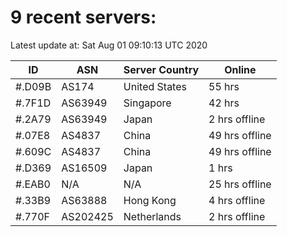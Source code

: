 # 9 recent servers:

Latest update at: Sat Aug 01 09:10:13 UTC 2020

| ID | ASN | Server Country | Online |
| -- | --- | -------------- | ------ |
| #.D09B | AS174 | United States | 55 hrs |
| #.7F1D | AS63949 | Singapore | 42 hrs |
| #.2A79 | AS63949 | Japan | 2 hrs offline |
| #.07E8 | AS4837 | China | 49 hrs offline |
| #.609C | AS4837 | China | 49 hrs offline |
| #.D369 | AS16509 | Japan | 1 hrs |
| #.EAB0 | N/A | N/A | 25 hrs offline |
| #.33B9 | AS63888 | Hong Kong | 4 hrs offline |
| #.770F | AS202425 | Netherlands | 2 hrs offline |

